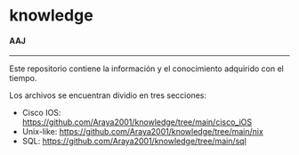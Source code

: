 # knowledge
#### AAJ
---

Este repositorio contiene la información y el conocimiento adquirido con el tiempo.

Los archivos se encuentran dividio en tres secciones:

* Cisco IOS: https://github.com/Araya2001/knowledge/tree/main/cisco_iOS
* Unix-like: https://github.com/Araya2001/knowledge/tree/main/nix
* SQL: https://github.com/Araya2001/knowledge/tree/main/sql
